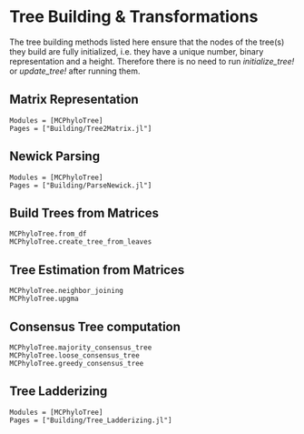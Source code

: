 # Tree Building & Transformations

The tree building methods listed here ensure that the nodes of the tree(s) they build are
fully initialized, i.e. they have a unique number, binary representation and a height. 
Therefore there is no need to run *initialize_tree!* or *update_tree!* after running them.

## Matrix Representation

```@autodocs
Modules = [MCPhyloTree]
Pages = ["Building/Tree2Matrix.jl"]
```

## Newick Parsing

```@autodocs
Modules = [MCPhyloTree]
Pages = ["Building/ParseNewick.jl"]
```

## Build Trees from Matrices

```@docs
MCPhyloTree.from_df
MCPhyloTree.create_tree_from_leaves
```

## Tree Estimation from Matrices

```@docs
MCPhyloTree.neighbor_joining
MCPhyloTree.upgma
```

## Consensus Tree computation

```@docs
MCPhyloTree.majority_consensus_tree
MCPhyloTree.loose_consensus_tree
MCPhyloTree.greedy_consensus_tree
```

## Tree Ladderizing

```@autodocs
Modules = [MCPhyloTree]
Pages = ["Building/Tree_Ladderizing.jl"]
```
